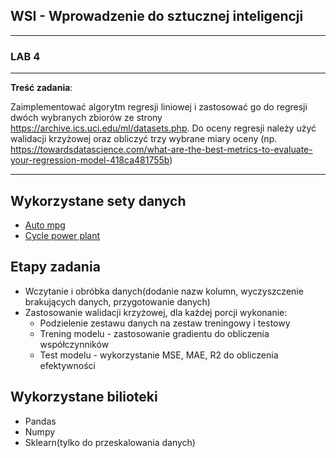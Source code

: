 ## WSI - Wprowadzenie do sztucznej inteligencji
---
### LAB 4
---
**Treść zadania**:

Zaimplementować algorytm regresji liniowej i zastosować go do regresji dwóch wybranych zbiorów ze  strony https://archive.ics.uci.edu/ml/datasets.php. Do oceny regresji należy użyć walidacji krzyżowej oraz obliczyć trzy wybrane miary oceny (np. https://towardsdatascience.com/what-are-the-best-metrics-to-evaluate-your-regression-model-418ca481755b)

---

## Wykorzystane sety danych
* [Auto mpg](https://archive.ics.uci.edu/ml/datasets/Auto+MPG)
* [Cycle power plant](https://archive.ics.uci.edu/ml/datasets/Combined+Cycle+Power+Plant)

## Etapy zadania
* Wczytanie i obróbka danych(dodanie nazw kolumn, wyczyszczenie brakujących danych, przygotowanie danych)
* Zastosowanie walidacji krzyżowej, dla każdej porcji wykonanie:
    * Podzielenie zestawu danych na zestaw treningowy i testowy
    * Trening modelu - zastosowanie gradientu do obliczenia współczynników
    * Test modelu - wykorzystanie MSE, MAE, R2 do obliczenia efektywności 


## Wykorzystane bilioteki
* Pandas
* Numpy
* Sklearn(tylko do przeskalowania danych)
